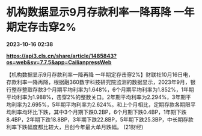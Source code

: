 # 机构数据显示9月存款利率一降再降 一年期定存击穿2%

**2023-10-16 02:38**

**https://api3.cls.cn/share/article/1485843?os=web&sv=7.7.5&app=CailianpressWeb**

【机构数据显示9月存款利率一降再降 一年期定存击穿2%】财联社10月16日电，存款利率一降再降，根据融360数字科技研究院监测的数据显示，2023年9月，银行整存整取存款3个月期平均利率为1.648%，6个月期平均利率为1.852%，1年期平均利率为1.988%，击穿2%的整数关口。2年期平均利率为2.294%，3年期平均利率为2.695%，5年期平均利率为2.624%。和上个月相比，定期存款各期限平均利率均环比下跌，其中3个月期下跌0.2BP，6个月期下跌0.4BP，1年期下跌8.4BP，2年期下跌18.8BP，3年期下跌22.8BP，5年期下跌25.3BP，中长期存款利率下跌幅度都比较大，且创今年最大单月跌幅。 (21财经)